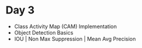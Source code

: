 # Day 3

- Class Activity Map (CAM) Implementation
- Object Detection Basics
- IOU | Non Max Suppression | Mean Avg Precision
